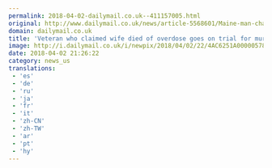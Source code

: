 ```yaml
---
permalink: 2018-04-02-dailymail.co.uk--411157005.html
original: http://www.dailymail.co.uk/news/article-5568601/Maine-man-charged-killing-burying-wife-trial.html?ITO=1490&ns_mchannel=rss&ns_campaign=1490
domain: dailymail.co.uk
title: 'Veteran who claimed wife died of overdose goes on trial for murder'
image: http://i.dailymail.co.uk/i/newpix/2018/04/02/22/4AC6251A00000578-0-image-a-31_1522703890271.jpg
date: 2018-04-02 21:26:22
category: news_us
translations: 
 - 'es'
 - 'de'
 - 'ru'
 - 'ja'
 - 'fr'
 - 'it'
 - 'zh-CN'
 - 'zh-TW'
 - 'ar'
 - 'pt'
 - 'hy'
---
```


